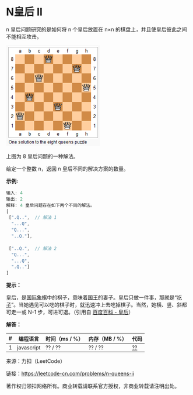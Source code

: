 # N皇后 II

n 皇后问题研究的是如何将 n 个皇后放置在 n×n 的棋盘上，并且使皇后彼此之间不能相互攻击。

![题目说明1](./question1.png)

上图为 8 皇后问题的一种解法。

给定一个整数 n，返回 n 皇后不同的解决方案的数量。

**示例:**

``` javascript
输入: 4
输出: 2
解释: 4 皇后问题存在如下两个不同的解法。
[
 [".Q..",  // 解法 1
  "...Q",
  "Q...",
  "..Q."],

 ["..Q.",  // 解法 2
  "Q...",
  "...Q",
  ".Q.."]
]
```

**提示：**

皇后，是[国际象棋](https://baike.baidu.com/item/%E5%9B%BD%E9%99%85%E8%B1%A1%E6%A3%8B)中的棋子，意味着[国王](https://baike.baidu.com/item/%E5%9B%BD%E7%8E%8B)的妻子。皇后只做一件事，那就是“[吃子](https://baike.baidu.com/item/%E5%90%83%E5%AD%90)”。当她遇见可以吃的棋子时，就迅速冲上去吃掉棋子。当然，她横、竖、斜都可走一或 N-1 步，可进可退。（引用自 [百度百科 - 皇后](https://baike.baidu.com/item/%E7%9A%87%E5%90%8E/15860305?fr=aladdin)）

**解答：**

**#**|**编程语言**|**时间（ms / %）**|**内存（MB / %）**|**代码**
--|--|--|--|--
1|javascript|?? / ??|?? / ??|[??](./javascript/ac_v1.js)

来源：力扣（LeetCode）

链接：https://leetcode-cn.com/problems/n-queens-ii

著作权归领扣网络所有。商业转载请联系官方授权，非商业转载请注明出处。
